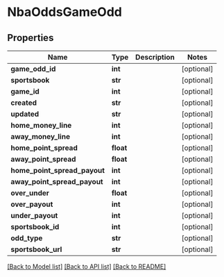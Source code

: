 # NbaOddsGameOdd

## Properties
Name | Type | Description | Notes
------------ | ------------- | ------------- | -------------
**game_odd_id** | **int** |  | [optional] 
**sportsbook** | **str** |  | [optional] 
**game_id** | **int** |  | [optional] 
**created** | **str** |  | [optional] 
**updated** | **str** |  | [optional] 
**home_money_line** | **int** |  | [optional] 
**away_money_line** | **int** |  | [optional] 
**home_point_spread** | **float** |  | [optional] 
**away_point_spread** | **float** |  | [optional] 
**home_point_spread_payout** | **int** |  | [optional] 
**away_point_spread_payout** | **int** |  | [optional] 
**over_under** | **float** |  | [optional] 
**over_payout** | **int** |  | [optional] 
**under_payout** | **int** |  | [optional] 
**sportsbook_id** | **int** |  | [optional] 
**odd_type** | **str** |  | [optional] 
**sportsbook_url** | **str** |  | [optional] 

[[Back to Model list]](../README.md#documentation-for-models) [[Back to API list]](../README.md#documentation-for-api-endpoints) [[Back to README]](../README.md)

